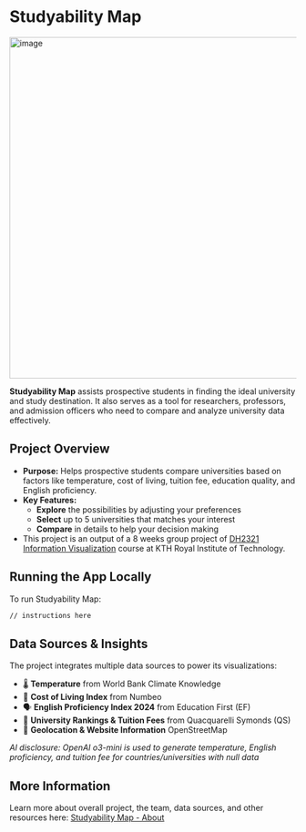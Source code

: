 # Studyability Map

<img width="600" alt="image" src="https://gits-15.sys.kth.se/storage/user/27025/files/cc8c7c94-5f62-4a0f-972d-e4506dcbefd5">

**Studyability Map** assists prospective students in finding the ideal university and study destination. It also serves as a tool for researchers, professors, and admission officers who need to compare and analyze university data effectively.

## Project Overview

- **Purpose:** Helps prospective students compare universities based on factors like temperature, cost of living, tuition fee, education quality, and English proficiency.
- **Key Features:**
  - **Explore** the possibilities by adjusting your preferences
  - **Select** up to 5 universities that matches your interest
  - **Compare** in details to help your decision making
- This project is an output of a 8 weeks group project of [DH2321 Information Visualization](https://www.kth.se/student/kurser/kurs/DH2321?l=en) course at KTH Royal Institute of Technology.

## Running the App Locally

To run Studyability Map:

```bash
// instructions here
```

## Data Sources & Insights

The project integrates multiple data sources to power its visualizations:

- 🌡️ **Temperature** from World Bank Climate Knowledge
- 💸 **Cost of Living Index** from Numbeo
- 🗣️ **English Proficiency Index 2024** from Education First (EF)
- 🏫 **University Rankings & Tuition Fees** from Quacquarelli Symonds (QS)
- 📍 **Geolocation & Website Information** OpenStreetMap

*AI disclosure: OpenAI o3-mini is used to generate temperature, English proficiency, and tuition fee for countries/universities with null data*

## More Information

Learn more about overall project, the team, data sources, and other resources here: [Studyability Map - About](https://gits-15.sys.kth.se/pages/DH2321-2025-Group-10/studyability/about)
